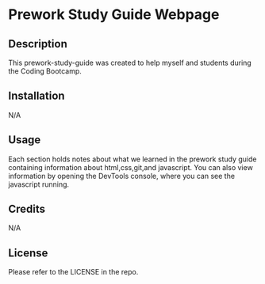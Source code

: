 # Prework Study Guide Webpage

## Description

This prework-study-guide was created to help myself and students during the Coding Bootcamp. 

## Installation

N/A

## Usage

Each section holds notes about what we learned in the prework study guide containing information about html,css,git,and javascript. You can also view information by opening the DevTools console, where you can see the javascript running. 

## Credits

N/A

## License

Please refer to the LICENSE in the repo.
